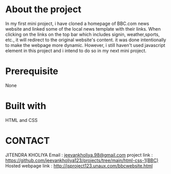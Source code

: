 # About the project
In my first mini project, i have cloned a homepage of BBC.com news website and linked some of the local news template with their links.
When clicking on the links on the top bar which includes signin, weather,sports, etc., it will redirect to the original website's content. it was done intentionally to make the webpage more dynamic.
However, i still haven't used javascript element in this project and i intend to do so in my next mini project.

# Prerequisite
None

# Built with
HTML and CSS

# CONTACT
JITENDRA KHOLIYA
Email : jeevankholiya.98@gmail.com
project link : https://github.com/jeevankholiya123/projects/tree/main/html-css-1(BBC)
Hosted webpage link : http://jsproject123.unaux.com/bbcwebsite.html
